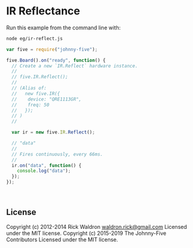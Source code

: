 <!--remove-start-->

# IR Reflectance

<!--remove-end-->








Run this example from the command line with:
```bash
node eg/ir-reflect.js
```


```javascript
var five = require("johnny-five");

five.Board().on("ready", function() {
  // Create a new `IR.Reflect` hardware instance.
  //
  // five.IR.Reflect();
  //
  // (Alias of:
  //   new five.IR({
  //    device: "QRE1113GR",
  //    freq: 50
  //   });
  // )
  //

  var ir = new five.IR.Reflect();

  // "data"
  //
  // Fires continuously, every 66ms.
  //
  ir.on("data", function() {
    console.log("data");
  });
});

```








&nbsp;

<!--remove-start-->

## License
Copyright (c) 2012-2014 Rick Waldron <waldron.rick@gmail.com>
Licensed under the MIT license.
Copyright (c) 2015-2019 The Johnny-Five Contributors
Licensed under the MIT license.

<!--remove-end-->
